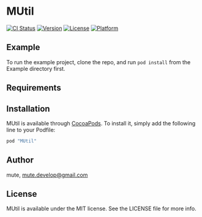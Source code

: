 # MUtil

[![CI Status](http://img.shields.io/travis/宮田　寿康/MUtil.svg?style=flat)](https://travis-ci.org/宮田　寿康/MUtil)
[![Version](https://img.shields.io/cocoapods/v/MUtil.svg?style=flat)](http://cocoapods.org/pods/MUtil)
[![License](https://img.shields.io/cocoapods/l/MUtil.svg?style=flat)](http://cocoapods.org/pods/MUtil)
[![Platform](https://img.shields.io/cocoapods/p/MUtil.svg?style=flat)](http://cocoapods.org/pods/MUtil)

## Example

To run the example project, clone the repo, and run `pod install` from the Example directory first.

## Requirements

## Installation

MUtil is available through [CocoaPods](http://cocoapods.org). To install
it, simply add the following line to your Podfile:

```ruby
pod "MUtil"
```

## Author

mute, mute.develop@gmail.com

## License

MUtil is available under the MIT license. See the LICENSE file for more info.

